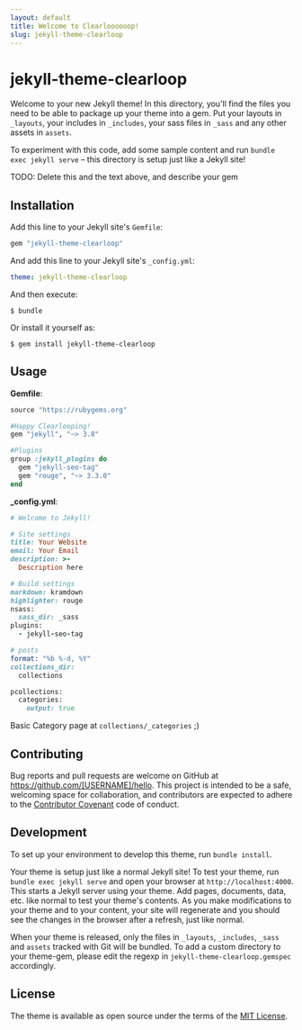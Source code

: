 ```yaml
---
layout: default
title: Welcome to Clearloooooop!
slug: jekyll-theme-clearloop
---
```


# jekyll-theme-clearloop

Welcome to your new Jekyll theme! In this directory, you'll find the files you need to be able to package up your theme into a gem. Put your layouts in `_layouts`, your includes in `_includes`, your sass files in `_sass` and any other assets in `assets`.

To experiment with this code, add some sample content and run `bundle exec jekyll serve` – this directory is setup just like a Jekyll site!

TODO: Delete this and the text above, and describe your gem


## Installation

Add this line to your Jekyll site's `Gemfile`:

```ruby
gem "jekyll-theme-clearloop"
```

And add this line to your Jekyll site's `_config.yml`:

```yaml
theme: jekyll-theme-clearloop
```

And then execute:

    $ bundle

Or install it yourself as:

    $ gem install jekyll-theme-clearloop

## Usage

__Gemfile__:
```ruby
source "https://rubygems.org"

#Happy Clearlooping!
gem "jekyll", "~> 3.8"

#Plugins
group :jekyll_plugins do
  gem "jekyll-seo-tag"
  gem "rouge", "~> 3.3.0"
end
```

__\_config.yml__:
```ruby
# Welcome to Jekyll!

# Site settings
title: Your Website
email: Your Email
description: >-
  Description here

# Build settings
markdown: kramdown
highlighter: rouge
nsass:
  sass_dir: _sass
plugins:
  - jekyll-seo-tag

# posts
format: "%b %-d, %Y"
collections_dir: 
  collections

pcollections:
  categories:
    output: true
```

Basic Category page at `collections/_categories` ;)

## Contributing

Bug reports and pull requests are welcome on GitHub at https://github.com/[USERNAME]/hello. This project is intended to be a safe, welcoming space for collaboration, and contributors are expected to adhere to the [Contributor Covenant](http://contributor-covenant.org) code of conduct.

## Development

To set up your environment to develop this theme, run `bundle install`.

Your theme is setup just like a normal Jekyll site! To test your theme, run `bundle exec jekyll serve` and open your browser at `http://localhost:4000`. This starts a Jekyll server using your theme. Add pages, documents, data, etc. like normal to test your theme's contents. As you make modifications to your theme and to your content, your site will regenerate and you should see the changes in the browser after a refresh, just like normal.

When your theme is released, only the files in `_layouts`, `_includes`, `_sass` and `assets` tracked with Git will be bundled.
To add a custom directory to your theme-gem, please edit the regexp in `jekyll-theme-clearloop.gemspec` accordingly.

## License

The theme is available as open source under the terms of the [MIT License](https://opensource.org/licenses/MIT).
